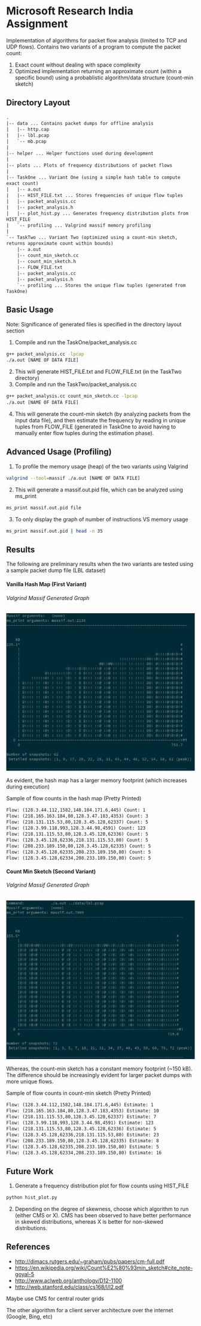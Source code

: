 # Microsoft Research India Assignment

Implementation of algorithms for packet flow analysis (limited to TCP and UDP flows).
Contains two variants of a program to compute the packet count:
1. Exact count without dealing with space complexity
2. Optimized implementation returning an approximate count (within a specific bound) using a probablistic algorithm/data structure (count-min sketch)


## Directory Layout
```
.
|-- data ... Contains packet dumps for offline analysis
|   |-- http.cap
|   |-- lbl.pcap
|   `-- mb.pcap
|
|-- helper ... Helper functions used during development
|   
|-- plots ... Plots of frequency distributions of packet flows
|   
|-- TaskOne ... Variant One (using a simple hash table to compute exact count)
|   |-- a.out
|   |-- HIST_FILE.txt ... Stores frequencies of unique flow tuples
|   |-- packet_analysis.cc
|   |-- packet_analysis.h
|   |-- plot_hist.py ... Generates frequency distribution plots from HIST_FILE
|   `-- profiling ... Valgrind massif memory profiling
|
`-- TaskTwo ... Variant Two (optimized using a count-min sketch, returns approximate count within bounds)
    |-- a.out
    |-- count_min_sketch.cc
    |-- count_min_sketch.h
    |-- FLOW_FILE.txt
    |-- packet_analysis.cc
    |-- packet_analysis.h
    `-- profiling ... Stores the unique flow tuples (generated from TaskOne)
```
## Basic Usage
Note: Significance of generated files is specified in the directory layout section
1. Compile and run the TaskOne/packet_analysis.cc
```Bash
g++ packet_analysis.cc -lpcap
./a.out [NAME OF DATA FILE]
```
2. This will generate HIST_FILE.txt and FLOW_FILE.txt (in the TaskTwo directory)
3. Compile and run the TaskTwo/packet_analysis.cc
```Bash
g++ packet_analysis.cc count_min_sketch.cc -lpcap
./a.out [NAME OF DATA FILE]
```
4. This will generate the count-min sketch (by analyzing packets from the input data file), and then estimate the frequency by reading in unique tuples from FLOW_FILE (generated in TaskOne to avoid having to manually enter flow tuples during the estimation phase).

## Advanced Usage (Profiling)
1. To profile the memory usage (heap) of the two variants using Valgrind
```Bash
valgrind --tool=massif ./a.out [NAME OF DATA FILE]
```
2. This will generate a massif.out.pid file, which can be analyzed using ms_print
```Bash
ms_print massif.out.pid file
```
3. To only display the graph of number of instructions VS memory usage
```Bash
ms_print massif.out.pid | head -n 35
```

## Results
The following are preliminary results when the two variants are tested using a sample packet dump file (LBL dataset)

#### Vanilla Hash Map (First Variant)

###### Valgrind Massif Generated Graph

![MIPS vs Memory for First Variant (Vanilla Hash Map)](https://raw.githubusercontent.com/bhaprayan/PacketFlowAnalysis/master/assets/img/TaskOne_LBL_Memory_Profile.png)

As evident, the hash map has a larger memory footprint (which increases during execution) 

Sample of flow counts in the hash map (Pretty Printed)

```
Flow: (128.3.44.112,1582,148.184.171.6,445) Count: 1
Flow: (218.165.163.184,80,128.3.47.183,4353) Count: 3
Flow: (218.131.115.53,80,128.3.45.128,62337) Count: 5
Flow: (128.3.99.118,993,128.3.44.98,4591) Count: 123
Flow: (218.131.115.53,80,128.3.45.128,62336) Count: 5
Flow: (128.3.45.128,62336,218.131.115.53,80) Count: 5
Flow: (208.233.189.150,80,128.3.45.128,62335) Count: 5
Flow: (128.3.45.128,62335,208.233.189.150,80) Count: 5
Flow: (128.3.45.128,62334,208.233.189.150,80) Count: 5
```

#### Count Min Sketch (Second Variant)

###### Valgrind Massif Generated Graph

![MIPS vs Memory for Second Variant (Count Min Sketch)](https://raw.githubusercontent.com/bhaprayan/PacketFlowAnalysis/master/assets/img/TaskTwo_LBL_Profiling.png)

Whereas, the count-min sketch has a constant memory footprint (~150 kB). The difference should be increasingly evident for larger packet dumps with more unique flows.

Sample of flow counts in count-min sketch (Pretty Printed)
```
Flow: (128.3.44.112,1582,148.184.171.6,445) Estimate: 1
Flow: (218.165.163.184,80,128.3.47.183,4353) Estimate: 10
Flow: (218.131.115.53,80,128.3.45.128,62337) Estimate: 7
Flow: (128.3.99.118,993,128.3.44.98,4591) Estimate: 123
Flow: (218.131.115.53,80,128.3.45.128,62336) Estimate: 5
Flow: (128.3.45.128,62336,218.131.115.53,80) Estimate: 23
Flow: (208.233.189.150,80,128.3.45.128,62335) Estimate: 8
Flow: (128.3.45.128,62335,208.233.189.150,80) Estimate: 5
Flow: (128.3.45.128,62334,208.233.189.150,80) Estimate: 16
```

## Future Work
1. Generate a frequency distribution plot for flow counts using HIST_FILE
```Bash
python hist_plot.py
```
2. Depending on the degree of skewness, choose which algorithm to run (either CMS or X). CMS has been observed to have better performance in skewed distributions, whereas X is better for non-skewed distributions.

## References
* http://dimacs.rutgers.edu/~graham/pubs/papers/cm-full.pdf
* https://en.wikipedia.org/wiki/Count%E2%80%93min_sketch#cite_note-goyal-5
* http://www.aclweb.org/anthology/D12-1100
* http://web.stanford.edu/class/cs168/l/l2.pdf


Maybe use CMS for central router grids

The other algorithm for a client server architecture over the internet (Google, Bing, etc)
